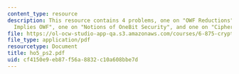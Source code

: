 ```yaml
---
content_type: resource
description: This resource contains 4 problems, one on "OWF Reductions", one on "GM
  Implies OWF", one on "Notions of OneBit Security", and one on "Ciphertext Expansion".
file: https://ol-ocw-studio-app-qa.s3.amazonaws.com/courses/6-875-cryptography-and-cryptanalysis-spring-2005/cf4150e9eb87f56a8832c10a608bbe7d_ho5_ps2.pdf
file_type: application/pdf
resourcetype: Document
title: ho5_ps2.pdf
uid: cf4150e9-eb87-f56a-8832-c10a608bbe7d
---
```

